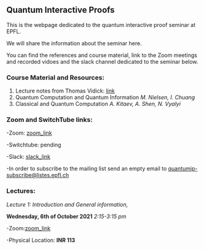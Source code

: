 ## Quantum Interactive Proofs

This is the webpage dedicated to the quantum interactive proof seminar at EPFL.

We will share the information about the seminar here. 

You can find the references and course material, link to the Zoom meetings and recorded vidoes and the slack channel dedicated to the seminar below.

### Course Material and Resources: 
1. Lecture notes from Thomas Vidick: [link](http://users.cms.caltech.edu/~vidick/teaching/fsmp/)
2. Quantum Computation and Quantum Information _M. Nielsen, I. Chuang_
3. Classical and Quantum Computation _A. Kitaev, A. Shen, N. Vyalyi_

### Zoom and SwitchTube links: 
-Zoom: [zoom_link](https://epfl.zoom.us/j/69333780300)

-Switchtube: pending

-Slack: [slack_link](https://join.slack.com/t/slack-tfg9433/shared_invite/zt-wus5ohtt-aNpLkuR8_n8RQb5NbBZPCQ)

-In order to subscribe to the mailing list send an empty email to <quantumip-subscribe@listes.epfl.ch>

### Lectures: 
_Lecture 1: Introduction and General information,_ 

**Wednesday, 6th of October 2021** _2:15-3:15 pm_

-Zoom:[zoom_link](https://epfl.zoom.us/j/69333780300)

-Physical Location: **INR 113**
